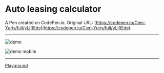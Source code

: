 # Auto leasing calculator

A Pen created on CodePen.io. Original URL: [https://codepen.io/Cien-Yuriy/full/yLjREde](https://codepen.io/Cien-Yuriy/full/yLjREde).

---

![demo](https://cien-yuriy.github.io/Auto-leasing-calculator/images/demo.png)

![demo mobile](https://cien-yuriy.github.io/Auto-leasing-calculator/images/demo-mobile.png)

---
[Playground](https://cien-yuriy.github.io/Auto-leasing-calculator/dist/index.html)
